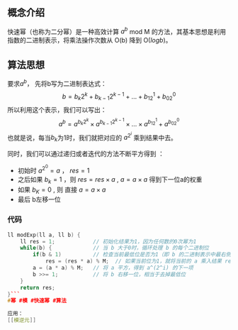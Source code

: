 ## 概念介绍
快速幂（也称为二分幂）是一种高效计算 $a^b$  mod M  的方法，其基本思想是利用指数的二进制表示，将乘法操作次数从 O(b) 降到 O($log⁡b$)。

## 算法思想
要求$a^b$， 先将b写为二进制表达式：
$$b = b_k2^k + b_{k-1}2^{k-1} + \dots +b_12^1+b_02^0 $$
所以利用这个表示，我们可以写出：
$$a^b = a^{b_k2^k} \times a^{b_{k-1}2^{k-1}} \times \dots \times a^{b_12^1}+a^{b_02^0} $$
也就是说，每当$b_k$为1时，我们就把对应的 $a^{2^i}$ 乘到结果中去。

同时，我们可以通过递归或者迭代的方法不断平方得到 ：

- 初始时 $a^{2^0} = a$ ， $res=1$
- 之后如果 $b_k=1$ ，则 $res = res \times a$ , $a = a \times a$ 得到下一位a的权重
- 如果 $b_K = 0$ , 则 直接 $a = a \times a$ 
- 最后 b左移一位
### 代码
```cpp
ll modExp(ll a, ll b) {
    ll res = 1;            // 初始化结果为1，因为任何数的0次幂为1
    while(b) {             // 当 b 大于0时，循环处理 b 的每个二进制位
        if(b & 1)          // 检查当前最低位是否为1（即 b 的二进制表示中最右侧的位）
            res = (res * a) % M;  // 如果当前位为1，就将当前的 a 乘入结果 res，并对 M 取模
        a = (a * a) % M;   // 将 a 平方，得到 a^(2^i) 的下一项
        b >>= 1;           // 将 b 右移一位，相当于去掉最低位
    }
    return res;
}```
#幂 #模 #快速幂 #算法 

应用：
[[模逆元]]